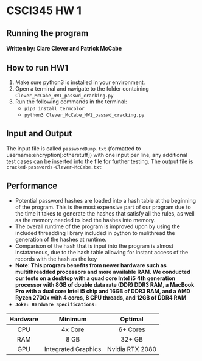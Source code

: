 # CSCI345 HW 1
## Running the program
####  Written by: Clare Clever and Patrick McCabe
## How to run HW1
1. Make sure python3 is installed in your environment.
2. Open a terminal and navigate to the folder containing `Clever_McCabe_HW1_passwd_cracking.py`
3. Run the following commands in the terminal:
    * `pip3 install termcolor`
    * `python3 Clever_McCabe_HW1_passwd_cracking.py`
## Input and Output
The input file is called `passwordDump.txt` (formatted to username:encryption[:otherstuff]) with one input per line, any additional test cases can be inserted into the file for further testing.
The output file is `cracked-passwords-Clever-McCabe.txt`

## Performance
* Potential password hashes are loaded into a hash table at the beginning of the program. This is the most expensive part of our program due to the time it takes to generate the hashes 
that satisfy all the rules, as well as the memory needed to load the hashes into memory.
* The overall runtime of the program is improved upon by using the included threadding library included in python to mulithread the generation of the hashes at runtime.
* Comparison of the hash that is input into the program is almost instataneous, due to the hash table allowing for instant access of the records with the hash as the key
* **Note: This program benefits from newer hardware such as multithreadded processors and more available RAM. We conducted our tests on a desktop with a quad core Intel i5 4th generation processor with 8GB of double data rate (DDR) DDR3 RAM, a MacBook Pro with a dual core Intel i5 chip and 16GB of DDR3 RAM, and a AMD Ryzen 2700x with 4 cores, 8 CPU threads, and 12GB of DDR4 RAM**
* **`Joke: Hardware Specifications:`**

| Hardware | Minimum | Optimal |
|:----------:|:---------:|:---------:|
|CPU | 4x Core | 6+ Cores|
|RAM|8 GB |32+ GB|
|GPU | Integrated Graphics | Nvidia RTX 2080 |
